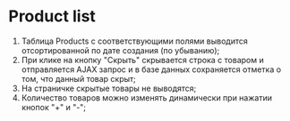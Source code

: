 # Product list
1. Таблица Products с соответствующими полями выводится отсортированной по дате создания (по убыванию);
2. При клике на кнопку "Скрыть" скрывается строка с товаром и отправляется AJAX запрос и в базе данных сохраняется отметка о том, что данный товар скрыт;
3. На страничке скрытые товары не выводятся;
4. Количество товаров можно изменять динамически при нажатии кнопок "+" и "-";
